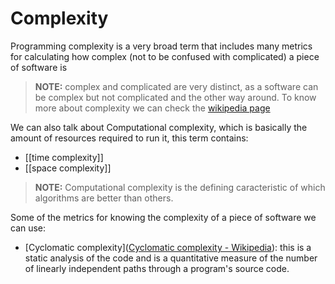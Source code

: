 # Complexity
Programming complexity is a very broad term that includes many metrics for calculating how complex (not to be confused with complicated) a piece of software is
>**NOTE:** complex and complicated are very distinct, as a software can be complex but not complicated and the other way around.
>To know more about complexity we can check the [wikipedia page](https://en.wikipedia.org/wiki/Programming_complexity)

We can also talk about Computational complexity, which is basically the amount of resources required to run it, this term contains: 
- [[time complexity]]
- [[space complexity]]

>**NOTE:** Computational complexity is the defining caracteristic of which algorithms are better than others.

Some of the metrics for knowing the complexity of a piece of software we can use:
- [Cyclomatic complexity]([Cyclomatic complexity - Wikipedia](https://en.wikipedia.org/wiki/Cyclomatic_complexity)): this is a static analysis of the code and is a quantitative measure of the number of linearly independent paths through a program's source code. 
